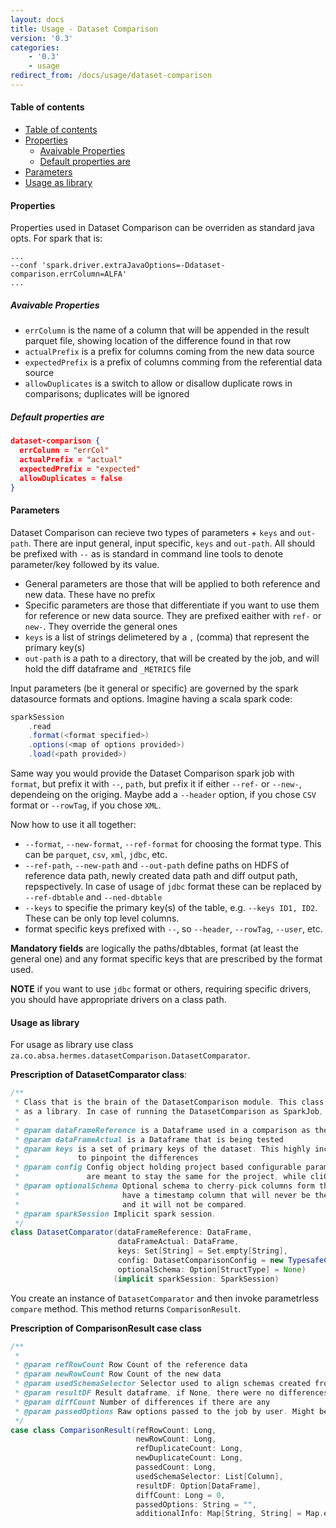 ```yaml
---
layout: docs
title: Usage - Dataset Comparison
version: '0.3'
categories:
    - '0.3'
    - usage
redirect_from: /docs/usage/dataset-comparison
---
```


#### Table of contents

- [Table of contents](#table-of-contents)
- [Properties](#properties)
  - [Avaivable Properties](#avaivable-properties)
  - [Default properties are](#default-properties-are)
- [Parameters](#parameters)
- [Usage as library](#usage-as-library)

#### Properties

Properties used in Dataset Comparison can be overriden as standard java opts. For spark that is:

```shell
...
--conf 'spark.driver.extraJavaOptions=-Ddataset-comparison.errColumn=ALFA'
...
```

##### Avaivable Properties

- `errColumn` is the name of a column that will be appended in the result parquet file, showing location of the difference found in that row
- `actualPrefix` is a prefix for columns coming from the new data source
- `expectedPrefix` is a prefix of columns comming from the referential data source
- `allowDuplicates` is a switch to allow or disallow duplicate rows in comparisons; duplicates will be ignored

##### Default properties are

```json
dataset-comparison {
  errColumn = "errCol"
  actualPrefix = "actual"
  expectedPrefix = "expected"
  allowDuplicates = false
}
```

#### Parameters

Dataset Comparison can recieve two types of parameters + `keys` and `out-path`. There are input general, input specific, `keys` and `out-path`. All should be prefixed with `--` as is standard in command line tools to denote parameter/key followed by its value.

- General parameters are those that will be applied to both reference and new data. These have no prefix
- Specific parameters are those that differentiate if you want to use them for reference or new data source. They are prefixed eaither with `ref-` or `new-`. They override the general ones
- `keys` is a list of strings delimetered by a `,` (comma) that represent the primary key(s)
- `out-path` is a path to a directory, that will be created by the job, and will hold the diff dataframe and `_METRICS` file

Input parameters (be it general or specific) are governed by the spark datasource formats and options. Imagine having a scala spark code:

```scala
sparkSession
    .read
    .format(<format specified>)
    .options(<map of options provided>)
    .load(<path provided>)
```

Same way you would provide the Dataset Comparison spark job with `format`, but prefix it with `--`, `path`, but prefix it if either `--ref-` or `--new-`, dependeing on the origing. Maybe add a `--header` option, if you chose `CSV` format or `--rowTag`, if you chose `XML`.

Now how to use it all together:

- `--format`, `--new-format`, `--ref-format` for choosing the format type. This can be `parquet`, `csv`, `xml`, `jdbc`, etc.
- `--ref-path`, `--new-path` and `--out-path` define paths on HDFS of reference data path, newly created data path and diff output path, repspectively. In case of usage of `jdbc` format these can be replaced by `--ref-dbtable` and `--ned-dbtable`
- `--keys` to specifie the primary key(s) of the table, e.g. `--keys ID1, ID2`. These can be only top level columns.
- format specific keys prefixed with `--`, so `--header`, `--rowTag`, `--user`, etc.

**Mandatory fields** are logically the paths/dbtables, format (at least the general one) and any format specific keys that are prescribed by the format used.

**NOTE** if you want to use `jdbc` format or others, requiring specific drivers, you should have appropriate drivers on a class path.


#### Usage as library

For usage as library use class `za.co.absa.hermes.datasetComparison.DatasetComparator`. 

**Prescription of DatasetComparator class**:

```scala
/**
 * Class that is the brain of the DatasetComparison module. This class should be used in case of using DatasetComparison
 * as a library. In case of running the DatasetComparison as SparkJob, please use the DatasetComparisonJob.
 *
 * @param dataFrameReference is a Dataframe used in a comparison as the origin of truth
 * @param dataFrameActual is a Dataframe that is being tested
 * @param keys is a set of primary keys of the dataset. This highly increases accuracy of the output as we are then able
 *             to pinpoint the differences
 * @param config Config object holding project based configurable parameters. Difference to the cliOptions is that these
 *               are meant to stay the same for the project, while cliOptions change for each test
 * @param optionalSchema Optional schema to cherry-pick columns form the two dataframes to compare. For example, if you
 *                       have a timestamp column that will never be the same, you provide a schema without that timestamp
 *                       and it will not be compared.
 * @param sparkSession Implicit spark session.
 */
class DatasetComparator(dataFrameReference: DataFrame,
                        dataFrameActual: DataFrame,
                        keys: Set[String] = Set.empty[String],
                        config: DatasetComparisonConfig = new TypesafeConfig(None),
                        optionalSchema: Option[StructType] = None)
                       (implicit sparkSession: SparkSession)
```

You create an instance of `DatasetComparator` and then invoke parametrless `compare` method. This method returns `ComparisonResult`.

**Prescription of ComparisonResult case class**

```scala
/**
 *
 * @param refRowCount Row Count of the reference data
 * @param newRowCount Row Count of the new data
 * @param usedSchemaSelector Selector used to align schemas created from reference data schema
 * @param resultDF Result dataframe, if None, there were no differences between reference and new data
 * @param diffCount Number of differences if there are any
 * @param passedOptions Raw options passed to the job by user. Might be empty if comparison used as a library
 */
case class ComparisonResult(refRowCount: Long,
                            newRowCount: Long,
                            refDuplicateCount: Long,
                            newDuplicateCount: Long,
                            passedCount: Long,
                            usedSchemaSelector: List[Column],
                            resultDF: Option[DataFrame],
                            diffCount: Long = 0,
                            passedOptions: String = "",
                            additionalInfo: Map[String, String] = Map.empty)
```
